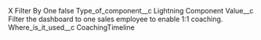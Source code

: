 <?xml version="1.0" encoding="UTF-8"?>
<CustomMetadata xmlns="http://soap.sforce.com/2006/04/metadata" xmlns:xsi="http://www.w3.org/2001/XMLSchema-instance" xmlns:xsd="http://www.w3.org/2001/XMLSchema">
    <label>X Filter By One</label>
    <protected>false</protected>
    <values>
        <field>Type_of_component__c</field>
        <value xsi:type="xsd:string">Lightning Component</value>
    </values>
    <values>
        <field>Value__c</field>
        <value xsi:type="xsd:string">Filter the dashboard to one sales employee to enable 1:1 coaching.</value>
    </values>
    <values>
        <field>Where_is_it_used__c</field>
        <value xsi:type="xsd:string">CoachingTimeline</value>
    </values>
</CustomMetadata>
